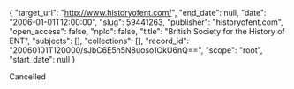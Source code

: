 {
  "target_url": "http://www.historyofent.com/", 
  "end_date": null, 
  "date": "2006-01-01T12:00:00", 
  "slug": 59441263, 
  "publisher": "historyofent.com", 
  "open_access": false, 
  "npld": false, 
  "title": "British Society for the History of ENT", 
  "subjects": [], 
  "collections": [], 
  "record_id": "20060101T120000/sJbC6E5h5N8uoso1OkU6nQ==", 
  "scope": "root", 
  "start_date": null
}

Cancelled